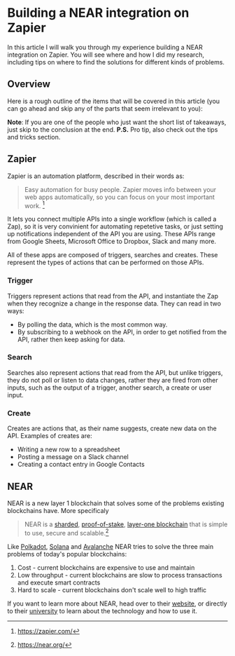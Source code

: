 # Building a NEAR integration on Zapier

In this article I will walk you through my experience building a NEAR integration on Zapier.
You will see where and how I did my research, including tips on where to find the solutions
for different kinds of problems.

## Overview

Here is a rough outline of the items that will be covered in this article (you can go ahead
and skip any of the parts that seem irrelevant to you):

**Note**: If you are one of the people who just want the short list of takeaways, just skip
to the conclusion at the end. **P.S.** Pro tip, also check out the tips and tricks section.

## Zapier

Zapier is an automation platform, described in their words as:

> Easy automation for busy people. Zapier moves info between your web apps automatically, so you can focus on your most important work. [^1]

[^1]: https://zapier.com/

It lets you connect multiple APIs into a single workflow (which is called a Zap), so it is very convinient for
automating repetetive tasks, or just setting up notifications independent of the API you
are using. These APIs range from Google Sheets, Microsoft Office to Dropbox, Slack and many more.

All of these apps are composed of triggers, searches and creates. These represent the types
of actions that can be performed on those APIs.

### Trigger

Triggers represent actions that read from the API, and instantiate the Zap when they recognize a
change in the response data.
They can read in two ways:

- By polling the data, which is the most common way.
- By subscribing to a webhook on the API, in order to get notified from the API, rather then keep asking for data.

### Search

Searches also represent actions that read from the API, but unlike triggers, they do not poll or listen to data changes,
rather they are fired from other inputs, such as the output of a trigger, another search, a create or user input.

### Create

Creates are actions that, as their name suggests, create new data on the API.
Examples of creates are:

- Writing a new row to a spreadsheet
- Posting a message on a Slack channel
- Creating a contact entry in Google Contacts

## NEAR

NEAR is a new layer 1 blockchain that solves some of the problems existing blockchains have. More specificaly

> NEAR is a [sharded](https://near.org/downloads/Nightshade.pdf), [proof-of-stake](https://en.wikipedia.org/wiki/Proof_of_stake), [layer-one blockchain](https://blockchain-comparison.com/blockchain-protocols) that is simple to use, secure and scalable.[^2]

[^2]: https://near.org/

Like [Polkadot](https://polkadot.network/), [Solana](https://solana.com/) and [Avalanche](https://www.avax.network/) NEAR tries to solve the three main problems of today's popular blockchains:

1. Cost - current blockchains are expensive to use and maintain
2. Low throughput - current blockchains are slow to process transactions and execute smart contracts
3. Hard to scale - current blockchains don't scale well to high traffic

If you want to learn more about NEAR, head over to their [website](https://near.org/), or directly to their [university](https://www.near.university/) to learn about the technology and how to use it.
